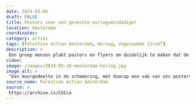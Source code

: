 ```yaml
---
date: 2024-03-05
draft: FALSE
title: Posters voor een gezochte oorlogsmisdadiger
location: Amsterdam
coordinates: 
category: acties
tags: [Palestine Action Amsterdam, Herzog, zogenaamde Israël]
description: > 
 Een groep mensen plakt posters en flyers om duidelijk te maken dat de genocidale Yitzhak Herzog, president van de zionistische entiteit, niet welkom is in Nederland.
video: 
image: /images/2024-03-10-amsterdam-herzog.jpg
image_alt: > 
 "Een muurgedeelte in de schemering, met daarop een vak van zes posters met daarop een portret van Yitzhak Herzog en de tekst (in het Engels) 'Yitzhak Herzog schuldig aan genocide'. Aan de rechterzijde is een hand met daarin een drinkfles zichtbaar."
source_name: Palestine Action Amsterdam
source: > 
 https://archive.is/CUIca
---
```

